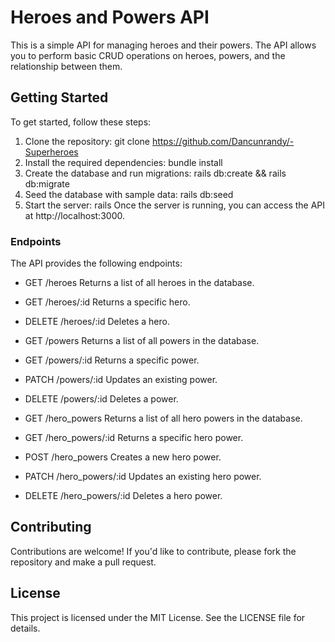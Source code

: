 # Heroes and Powers API
This is a simple API for managing heroes and their powers. The API allows you to perform basic CRUD operations on heroes, powers, and the relationship between them.

## Getting Started
To get started, follow these steps:

1. Clone the repository: git clone https://github.com/Dancunrandy/-Superheroes
2. Install the required dependencies: bundle install
3. Create the database and run migrations: rails db:create && rails db:migrate
4. Seed the database with sample data: rails db:seed
5. Start the server: rails 
Once the server is running, you can access the API at http://localhost:3000.

### Endpoints
The API provides the following endpoints:

* GET /heroes
Returns a list of all heroes in the database.

* GET /heroes/:id
Returns a specific hero.

* DELETE /heroes/:id
Deletes a hero.

* GET /powers
Returns a list of all powers in the database.

* GET /powers/:id
Returns a specific power.

* PATCH /powers/:id
Updates an existing power.

* DELETE /powers/:id
Deletes a power.

* GET /hero_powers
Returns a list of all hero powers in the database.

* GET /hero_powers/:id
Returns a specific hero power.

* POST /hero_powers
Creates a new hero power.

* PATCH /hero_powers/:id
Updates an existing hero power.

* DELETE /hero_powers/:id
Deletes a hero power.
## Contributing
Contributions are welcome! If you'd like to contribute, please fork the repository and make a pull request.

## License
This project is licensed under the MIT License. See the LICENSE file for details.



